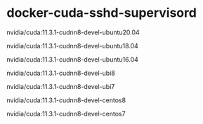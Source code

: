 # docker-cuda-sshd-supervisord

nvidia/cuda:11.3.1-cudnn8-devel-ubuntu20.04

nvidia/cuda:11.3.1-cudnn8-devel-ubuntu18.04

nvidia/cuda:11.3.1-cudnn8-devel-ubuntu16.04

nvidia/cuda:11.3.1-cudnn8-devel-ubi8

nvidia/cuda:11.3.1-cudnn8-devel-ubi7

nvidia/cuda:11.3.1-cudnn8-devel-centos8

nvidia/cuda:11.3.1-cudnn8-devel-centos7